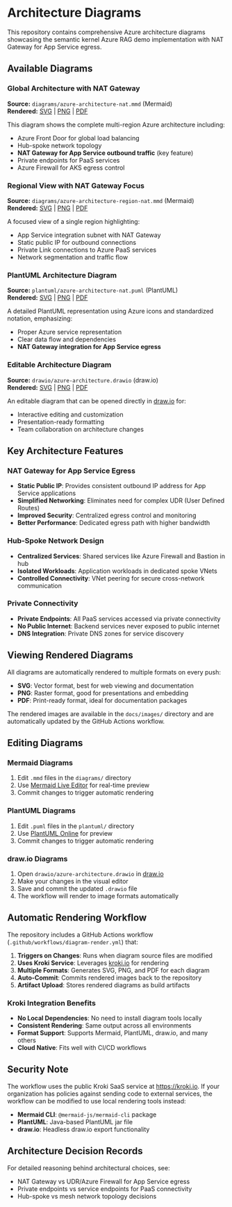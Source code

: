 # Architecture Diagrams

This repository contains comprehensive Azure architecture diagrams showcasing the semantic kernel Azure RAG demo implementation with NAT Gateway for App Service egress.

## Available Diagrams

### Global Architecture with NAT Gateway
**Source:** `diagrams/azure-architecture-nat.mmd` (Mermaid)  
**Rendered:** [SVG](images/azure-architecture-nat.svg) | [PNG](images/azure-architecture-nat.png) | [PDF](images/azure-architecture-nat.pdf)

This diagram shows the complete multi-region Azure architecture including:
- Azure Front Door for global load balancing
- Hub-spoke network topology
- **NAT Gateway for App Service outbound traffic** (key feature)
- Private endpoints for PaaS services
- Azure Firewall for AKS egress control

### Regional View with NAT Gateway Focus
**Source:** `diagrams/azure-architecture-region-nat.mmd` (Mermaid)  
**Rendered:** [SVG](images/azure-architecture-region-nat.svg) | [PNG](images/azure-architecture-region-nat.png) | [PDF](images/azure-architecture-region-nat.pdf)

A focused view of a single region highlighting:
- App Service integration subnet with NAT Gateway
- Static public IP for outbound connections
- Private Link connections to Azure PaaS services
- Network segmentation and traffic flow

### PlantUML Architecture Diagram
**Source:** `plantuml/azure-architecture-nat.puml` (PlantUML)  
**Rendered:** [SVG](images/azure-architecture-nat.svg) | [PNG](images/azure-architecture-nat.png) | [PDF](images/azure-architecture-nat.pdf)

A detailed PlantUML representation using Azure icons and standardized notation, emphasizing:
- Proper Azure service representation
- Clear data flow and dependencies
- **NAT Gateway integration for App Service egress**

### Editable Architecture Diagram
**Source:** `drawio/azure-architecture.drawio` (draw.io)  
**Rendered:** [SVG](images/azure-architecture.svg) | [PNG](images/azure-architecture.png) | [PDF](images/azure-architecture.pdf)

An editable diagram that can be opened directly in [draw.io](https://app.diagrams.net/) for:
- Interactive editing and customization
- Presentation-ready formatting
- Team collaboration on architecture changes

## Key Architecture Features

### NAT Gateway for App Service Egress
- **Static Public IP**: Provides consistent outbound IP address for App Service applications
- **Simplified Networking**: Eliminates need for complex UDR (User Defined Routes)
- **Improved Security**: Centralized egress control and monitoring
- **Better Performance**: Dedicated egress path with higher bandwidth

### Hub-Spoke Network Design
- **Centralized Services**: Shared services like Azure Firewall and Bastion in hub
- **Isolated Workloads**: Application workloads in dedicated spoke VNets
- **Controlled Connectivity**: VNet peering for secure cross-network communication

### Private Connectivity
- **Private Endpoints**: All PaaS services accessed via private connectivity
- **No Public Internet**: Backend services never exposed to public internet
- **DNS Integration**: Private DNS zones for service discovery

## Viewing Rendered Diagrams

All diagrams are automatically rendered to multiple formats on every push:

- **SVG**: Vector format, best for web viewing and documentation
- **PNG**: Raster format, good for presentations and embedding
- **PDF**: Print-ready format, ideal for documentation packages

The rendered images are available in the `docs/images/` directory and are automatically updated by the GitHub Actions workflow.

## Editing Diagrams

### Mermaid Diagrams
1. Edit `.mmd` files in the `diagrams/` directory
2. Use [Mermaid Live Editor](https://mermaid.live/) for real-time preview
3. Commit changes to trigger automatic rendering

### PlantUML Diagrams
1. Edit `.puml` files in the `plantuml/` directory
2. Use [PlantUML Online](http://www.plantuml.com/plantuml/uml/) for preview
3. Commit changes to trigger automatic rendering

### draw.io Diagrams
1. Open `drawio/azure-architecture.drawio` in [draw.io](https://app.diagrams.net/)
2. Make your changes in the visual editor
3. Save and commit the updated `.drawio` file
4. The workflow will render to image formats automatically

## Automatic Rendering Workflow

The repository includes a GitHub Actions workflow (`.github/workflows/diagram-render.yml`) that:

1. **Triggers on Changes**: Runs when diagram source files are modified
2. **Uses Kroki Service**: Leverages [kroki.io](https://kroki.io) for rendering
3. **Multiple Formats**: Generates SVG, PNG, and PDF for each diagram
4. **Auto-Commit**: Commits rendered images back to the repository
5. **Artifact Upload**: Stores rendered diagrams as build artifacts

### Kroki Integration Benefits
- **No Local Dependencies**: No need to install diagram tools locally
- **Consistent Rendering**: Same output across all environments
- **Format Support**: Supports Mermaid, PlantUML, draw.io, and many others
- **Cloud Native**: Fits well with CI/CD workflows

## Security Note

The workflow uses the public Kroki SaaS service at https://kroki.io. If your organization has policies against sending code to external services, the workflow can be modified to use local rendering tools instead:

- **Mermaid CLI**: `@mermaid-js/mermaid-cli` package
- **PlantUML**: Java-based PlantUML jar file
- **draw.io**: Headless draw.io export functionality

## Architecture Decision Records

For detailed reasoning behind architectural choices, see:
- NAT Gateway vs UDR/Azure Firewall for App Service egress
- Private endpoints vs service endpoints for PaaS connectivity
- Hub-spoke vs mesh network topology decisions